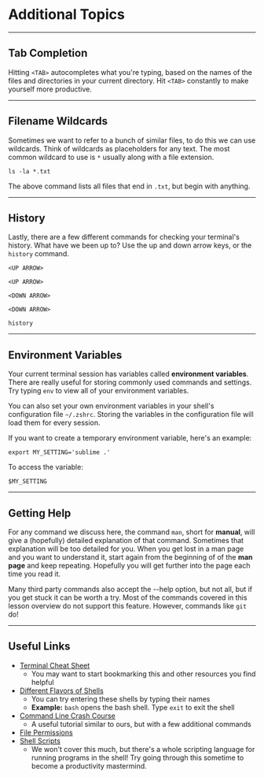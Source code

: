 # Additional Topics

---

## Tab Completion

Hitting `<TAB>` autocompletes what you're typing, based on the names of the files and directories in your current directory.  Hit `<TAB>` constantly to make yourself more productive.



---

## Filename Wildcards

Sometimes we want to refer to a bunch of similar files, to do this we can use wildcards. Think of wildcards as placeholders for any text. The most common wildcard to use is `*` usually along with a file extension.

```
ls -la *.txt
```

The above command lists all files that end in `.txt`, but begin with anything.

---

## History

Lastly, there are a few different commands for checking your terminal's history. What have we been up to? Use the up and down arrow keys, or the `history` command.

```
<UP ARROW>

<UP ARROW>

<DOWN ARROW>

<DOWN ARROW>

history
```


---

## Environment Variables

Your current terminal session has variables called **environment variables**. There are really useful for storing commonly used commands and settings. Try typing `env` to view all of your environment variables.

You can also set your own environment variables in your shell's configuration file `~/.zshrc`. Storing the variables in the configuration file will load them for every session.

If you want to create a temporary environment variable, here's an example:

```
export MY_SETTING='sublime .'
```

To access the variable:

```
$MY_SETTING
```


---

## Getting Help
For any command we discuss here, the command `man`, short for **manual**, will give a (hopefully) detailed explanation of that command. Sometimes that explanation will be too detailed for you. When you get lost in a man page and you want to understand it, start again from the beginning of of the **man page** and keep repeating.  Hopefully you will get further into the page each time you read it.

Many third party commands also accept the --help option, but not all, but if you get stuck it can be worth a try. Most of the commands covered in this lesson overview do not support this feature. However, commands like `git` do!

---

## Useful Links

* [Terminal Cheat Sheet](https://github.com/0nn0/terminal-mac-cheatsheet)
  * You may want to start bookmarking this and other resources you find helpful
* [Different Flavors of Shells](http://www.tutorialspoint.com/unix/unix-shell.htm)
  * You can try entering these shells by typing their names
  * **Example:** `bash` opens the bash shell. Type `exit` to exit the shell
* [Command Line Crash Course](http://cli.learncodethehardway.org/book/)
  * A useful tutorial similar to ours, but with a few additional commands
* [File Permissions](http://en.flossmanuals.net/command-line/permissions/)
* [Shell Scripts](http://www.howtogeek.com/67469/the-beginners-guide-to-shell-scripting-the-basics/)
  * We won't cover this much, but there's a whole scripting language for running programs in the shell! Try going through this sometime to become a productivity mastermind.

